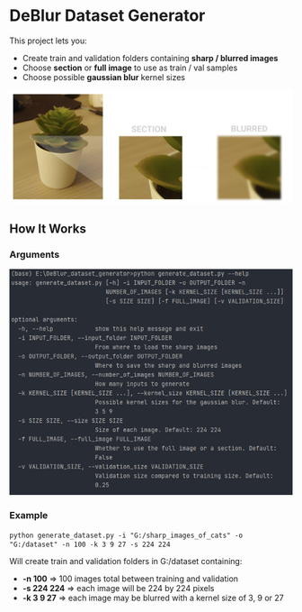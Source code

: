 # DeBlur Dataset Generator
This project lets you:
* Create train and validation folders containing **sharp / blurred images**
* Choose **section** or **full image** to use as train / val samples
* Choose possible **gaussian blur** kernel sizes

![](docs/Example.png)

## How It Works
### Arguments

![](docs/Help.png)

### Example
    python generate_dataset.py -i "G:/sharp_images_of_cats" -o "G:/dataset" -n 100 -k 3 9 27 -s 224 224
Will create train and validation folders in G:/dataset containing:
* **-n 100** => 100 images total between training and validation
* **-s 224 224** => each image will be 224 by 224 pixels
* **-k 3 9 27** => each image may be blurred with a kernel size of 3, 9 or 27
